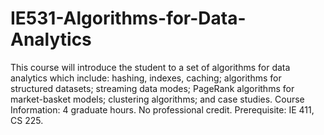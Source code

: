 # IE531-Algorithms-for-Data-Analytics

This course will introduce the student to a set of algorithms for data analytics which include: hashing, indexes, caching; algorithms for structured datasets; streaming data modes; PageRank algorithms for market-basket models; clustering algorithms; and case studies. Course Information: 4 graduate hours. No professional credit. Prerequisite: IE 411, CS 225.
